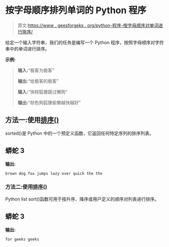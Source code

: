 # 按字母顺序排列单词的 Python 程序

> 原文:[https://www . geesforgeks . org/python-程序-按字母顺序对单词进行排序/](https://www.geeksforgeeks.org/python-program-to-sort-words-in-alphabetical-order/)

给定一个输入字符串，我们的任务是编写一个 Python 程序，按照字母顺序对字符串中的单词进行排序。

**示例:**

> **输入:**“极客为极客”
> 
> **输出:**“给极客的极客”
> 
> **输入:**“快棕狐狸跳过懒狗”
> 
> **输出:**“棕色狗狐狸偷懒越快越好”

## 方法一:使用[排序()](https://www.geeksforgeeks.org/sorted-function-python/)

sorted()是 Python 中的一个预定义函数，它返回任何特定序列的排序列表。

## 蟒蛇 3

**输出:**

```
brown dog fox jumps lazy over quick the the
```

### 方法二:使用[排序()](https://www.geeksforgeeks.org/python-list-sort-method/)

Python list sort()函数可用于按升序、降序或用户定义的顺序对列表进行排序。

## 蟒蛇 3

**输出:**

```
for geeks geeks
```